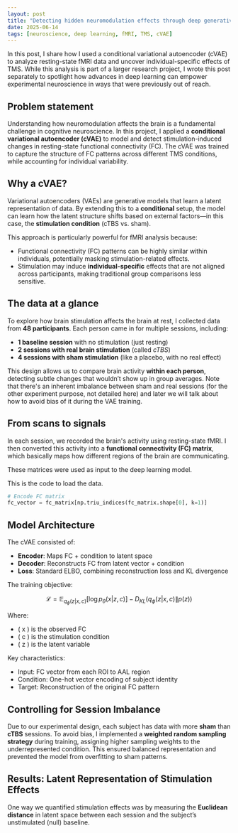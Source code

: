 ```yaml
---
layout: post
title: "Detecting hidden neuromodulation effects through deep generative modeling"
date: 2025-06-14
tags: [neuroscience, deep learning, fMRI, TMS, cVAE]
---
```



In this post, I share how I used a conditional variational autoencoder (cVAE) to analyze resting-state fMRI data and uncover individual-specific effects of TMS. While this analysis is part of a larger research project, I wrote this post separately to spotlight how advances in deep learning can empower experimental neuroscience in ways that were previously out of reach.


## Problem statement

Understanding how neuromodulation affects the brain is a fundamental challenge in cognitive neuroscience. In this project, I applied a **conditional variational autoencoder (cVAE)** to model and detect stimulation-induced changes in resting-state functional connectivity (FC). The cVAE was trained to capture the structure of FC patterns across different TMS conditions, while accounting for individual variability.

## Why a cVAE?

Variational autoencoders (VAEs) are generative models that learn a latent representation of data. By extending this to a **conditional** setup, the model can learn how the latent structure shifts based on external factors—in this case, the **stimulation condition** (cTBS vs. sham).

This approach is particularly powerful for fMRI analysis because:

- Functional connectivity (FC) patterns can be highly similar within individuals, potentially masking stimulation-related effects.
- Stimulation may induce **individual-specific** effects that are not aligned across participants, making traditional group comparisons less sensitive.


## The data at a glance

To explore how brain stimulation affects the brain at rest, I collected data from **48 participants**. Each person came in for multiple sessions, including:

- **1 baseline session** with no stimulation (just resting)
- **2 sessions with real brain stimulation** (called *cTBS*)
- **4 sessions with sham stimulation** (like a placebo, with no real effect)

This design allows us to compare brain activity **within each person**, detecting subtle changes that wouldn’t show up in group averages. Note that there's an inherent imbalance between sham and real sessions (for the other experiment purpose, not detailed here) and later we will talk about how to avoid bias of it during the VAE training.



## From scans to signals

In each session, we recorded the brain's activity using resting-state fMRI. I then converted this activity into a **functional connectivity (FC) matrix**, which basically maps how different regions of the brain are communicating.

These matrices were used as input to the deep learning model.

This is the code to load the data.

```python
# Encode FC matrix
fc_vector = fc_matrix[np.triu_indices(fc_matrix.shape[0], k=1)]
```

## Model Architecture

The cVAE consisted of:

- **Encoder**: Maps FC + condition to latent space
- **Decoder**: Reconstructs FC from latent vector + condition
- **Loss**: Standard ELBO, combining reconstruction loss and KL divergence

The training objective:

$$
\mathcal{L} = \mathbb{E}_{q_\phi(z|x, c)}[\log p_\theta(x|z, c)] - D_{KL}(q_\phi(z|x, c) \| p(z))
$$

Where:
- \( x \) is the observed FC
- \( c \) is the stimulation condition
- \( z \) is the latent variable

Key characteristics:
- Input: FC vector from each ROI to AAL region
- Condition: One-hot vector encoding of subject identity
- Target: Reconstruction of the original FC pattern


## Controlling for Session Imbalance

Due to our experimental design, each subject has data with more **sham** than **cTBS** sessions. To avoid bias, I implemented a **weighted random sampling strategy** during training, assigning higher sampling weights to the underrepresented condition. This ensured balanced representation and prevented the model from overfitting to sham patterns.

## Results: Latent Representation of Stimulation Effects

One way we quantified stimulation effects was by measuring the **Euclidean distance** in latent space between each session and the subject’s unstimulated (null) baseline.








